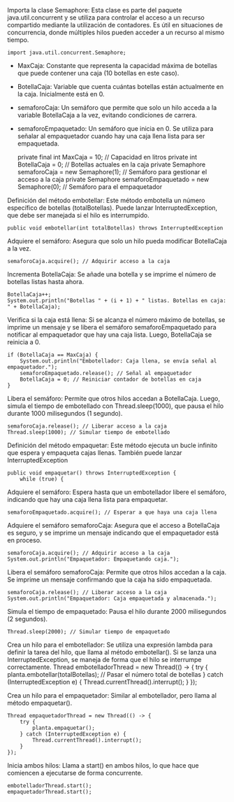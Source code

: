 Importa la clase Semaphore: Esta clase es parte del paquete java.util.concurrent y se utiliza para controlar el acceso a un recurso compartido mediante la utilización de contadores. Es útil en situaciones de concurrencia, donde múltiples hilos pueden acceder a un recurso al mismo tiempo.

    import java.util.concurrent.Semaphore;

- MaxCaja: Constante que representa la capacidad máxima de botellas que puede contener una caja (10 botellas en este caso).
- BotellaCaja: Variable que cuenta cuántas botellas están actualmente en la caja. Inicialmente está en 0.
- semaforoCaja: Un semáforo que permite que solo un hilo acceda a la variable BotellaCaja a la vez, evitando condiciones de carrera.
- semaforoEmpaquetado: Un semáforo que inicia en 0. Se utiliza para señalar al empaquetador cuando hay una caja llena lista para ser empaquetada.

    private final int MaxCaja = 10; // Capacidad en litros
    private int BotellaCaja = 0; // Botellas actuales en la caja
    private Semaphore semaforoCaja = new Semaphore(1); // Semáforo para gestionar el acceso a la caja
    private Semaphore semaforoEmpaquetado = new Semaphore(0); // Semáforo para el empaquetador

Definición del método embotellar: Este método embotella un número específico de botellas (totalBotellas). Puede lanzar InterruptedException, que debe ser manejada si el hilo es interrumpido.

    public void embotellar(int totalBotellas) throws InterruptedException

Adquiere el semáforo: Asegura que solo un hilo pueda modificar BotellaCaja a la vez.

    semaforoCaja.acquire(); // Adquirir acceso a la caja

Incrementa BotellaCaja: Se añade una botella y se imprime el número de botellas listas hasta ahora.

    BotellaCaja++;
    System.out.println("Botellas " + (i + 1) + " listas. Botellas en caja: " + BotellaCaja);

Verifica si la caja está llena: Si se alcanza el número máximo de botellas, se imprime un mensaje y se libera el semáforo semaforoEmpaquetado para notificar al empaquetador que hay una caja lista. Luego, BotellaCaja se reinicia a 0.

    if (BotellaCaja == MaxCaja) {
        System.out.println("Embotellador: Caja llena, se envía señal al empaquetador.");
        semaforoEmpaquetado.release(); // Señal al empaquetador
        BotellaCaja = 0; // Reiniciar contador de botellas en caja
    }

Libera el semáforo: Permite que otros hilos accedan a BotellaCaja. Luego, simula el tiempo de embotellado con Thread.sleep(1000), que pausa el hilo durante 1000 milisegundos (1 segundo).

    semaforoCaja.release(); // Liberar acceso a la caja
    Thread.sleep(1000); // Simular tiempo de embotellado

Definición del método empaquetar: Este método ejecuta un bucle infinito que espera y empaqueta cajas llenas. También puede lanzar InterruptedException

    public void empaquetar() throws InterruptedException {
        while (true) {

Adquiere el semáforo: Espera hasta que un embotellador libere el semáforo, indicando que hay una caja llena lista para empaquetar.
 
    semaforoEmpaquetado.acquire(); // Esperar a que haya una caja llena

Adquiere el semáforo semaforoCaja: Asegura que el acceso a BotellaCaja es seguro, y se imprime un mensaje indicando que el empaquetador está en proceso. 

    semaforoCaja.acquire(); // Adquirir acceso a la caja
    System.out.println("Empaquetador: Empaquetando caja.");

Libera el semáforo semaforoCaja: Permite que otros hilos accedan a la caja. Se imprime un mensaje confirmando que la caja ha sido empaquetada.

    semaforoCaja.release(); // Liberar acceso a la caja
    System.out.println("Empaquetador: Caja empaquetada y almacenada.");

Simula el tiempo de empaquetado: Pausa el hilo durante 2000 milisegundos (2 segundos).
 
    Thread.sleep(2000); // Simular tiempo de empaquetado

Crea un hilo para el embotellador: Se utiliza una expresión lambda para definir la tarea del hilo, que llama al método embotellar(). Si se lanza una InterruptedException, se maneja de forma que el hilo se interrumpe correctamente.
    Thread embotelladorThread = new Thread(() -> {
        try {
            planta.embotellar(totalBotellas); // Pasar el número total de botellas
        } catch (InterruptedException e) {
            Thread.currentThread().interrupt();
        }
    });

Crea un hilo para el empaquetador: Similar al embotellador, pero llama al método empaquetar().

    Thread empaquetadorThread = new Thread(() -> {
        try {
            planta.empaquetar();
        } catch (InterruptedException e) {
            Thread.currentThread().interrupt();
        }
    });

Inicia ambos hilos: Llama a start() en ambos hilos, lo que hace que comiencen a ejecutarse de forma concurrente.

    embotelladorThread.start();
    empaquetadorThread.start();
